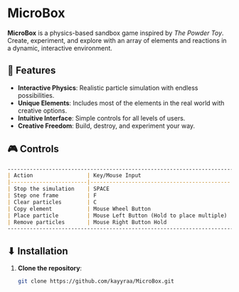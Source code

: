 # MicroBox

**MicroBox** is a physics-based sandbox game inspired by *The Powder Toy*. Create, experiment, and explore with an array of elements and reactions in a dynamic, interactive environment.

## 🌟 Features

- **Interactive Physics**: Realistic particle simulation with endless possibilities.
- **Unique Elements**: Includes most of the elements in the real world with creative options.
- **Intuitive Interface**: Simple controls for all levels of users.
- **Creative Freedom**: Build, destroy, and experiment your way.

## 🎮 Controls
```markdown
-----------------------------------------------------------------------
| Action                 | Key/Mouse Input                            |
|------------------------|--------------------------------------------|
| Stop the simulation    | SPACE                                      |
| Step one frame         | F                                          |
| Clear particles        | C                                          |
| Copy element           | Mouse Wheel Button                         |
| Place particle         | Mouse Left Button (Hold to place multiple) |
| Remove particles       | Mouse Right Button Hold                    |
-----------------------------------------------------------------------
```

## ⬇ Installation

1. **Clone the repository**:
   ```bash
   git clone https://github.com/kayyraa/MicroBox.git